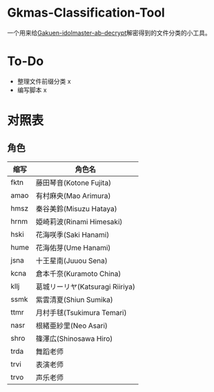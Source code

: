 # Gkmas-Classification-Tool
一个用来给[Gakuen-idolmaster-ab-decrypt](https://github.com/nijinekoyo/Gakuen-idolmaster-ab-decrypt)解密得到的文件分类的小工具。

# To-Do
- 整理文件前缀分类 x
- 编写脚本 x

# 对照表
## 角色
| 缩写      | 角色名 |
| ----------- | ----------- |
| fktn      | 藤田琴音(Kotone Fujita)       |
| amao   | 有村麻央(Mao Arimura)        |
| hmsz   | 秦谷美鈴(Misuzu Hataya)        |
| hrnm   | 姫崎莉波(Rinami Himesaki)        |
| hski   | 花海咲季(Saki Hanami)        |
| hume   | 花海佑芽(Ume Hanami)        |
| jsna   | 十王星南(Juuou Sena)        |
| kcna   | 倉本千奈(Kuramoto China)        |
| kllj   | 葛城リーリヤ(Katsuragi Riiriya)        |
| ssmk   | 紫雲清夏(Shiun Sumika)        |
| ttmr   | 月村手毬(Tsukimura Temari)        |
| nasr   | 根緒亜紗里(Neo Asari)        |
| shro   | 篠澤広(Shinosawa Hiro)        |
| trda   | 舞蹈老师        |
| trvi   | 表演老师        |
| trvo   | 声乐老师        |
